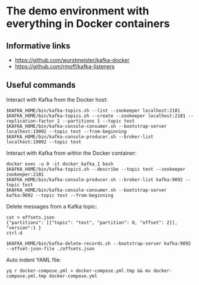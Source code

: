 
# The demo environment with everything in Docker containers

## Informative links

- https://github.com/wurstmeister/kafka-docker
- https://github.com/rmoff/kafka-listeners

## Useful commands

Interact with Kafka from the Docker host:

    $KAFKA_HOME/bin/kafka-topics.sh --list --zookeeper localhost:2181
    $KAFKA_HOME/bin/kafka-topics.sh --create --zookeeper localhost:2181 --replication-factor 1 --partitions 1 --topic test
    $KAFKA_HOME/bin/kafka-console-consumer.sh --bootstrap-server localhost:19092 --topic test --from-beginning
    $KAFKA_HOME/bin/kafka-console-producer.sh --broker-list localhost:19092 --topic test

Interact with Kafka from within the Docker container:

    docker exec -u 0 -it docker_kafka_1 bash
    $KAFKA_HOME/bin/kafka-topics.sh --describe --topic test --zookeeper zookeeper:2181
    $KAFKA_HOME/bin/kafka-console-producer.sh --broker-list kafka:9092 --topic test
    $KAFKA_HOME/bin/kafka-console-consumer.sh --bootstrap-server kafka:9092 --topic test --from-beginning

Delete messages from a Kafka topic:

    cat > offsets.json
    {"partitions": [{"topic": "test", "partition": 0, "offset": 2}], "version":1 }
    ctrl-d

    $KAFKA_HOME/bin/kafka-delete-records.sh --bootstrap-server kafka:9092 --offset-json-file ./offsets.json

Auto indent YAML file:

    yq r docker-compose.yml > docker-compose.yml.tmp && mv docker-compose.yml.tmp docker-compose.yml
